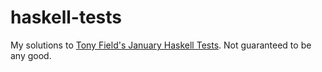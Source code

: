 # haskell-tests
My solutions to [Tony Field's January Haskell Tests](http://wp.doc.ic.ac.uk/ajf/haskell-tests/). Not guaranteed to be any good.
